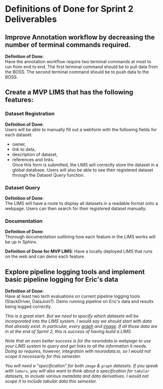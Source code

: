 # Definitions of Done for Sprint 2 Deliverables  

## Improve Annotation workflow by decreasing the number of terminal commands required.  
**Definition of Done**:  
Have the annotation workflow require two terminal commands at most to run from end to end. The first terminal command should be to pull data from the BOSS. The second terminal command should be to push data to the BOSS.  

## Create a MVP LIMS that has the following features:  

### Dataset Registration  
**Definition of Done**:  
Users will be able to manually fill out a webform with the following fields for each dataset: 
- owner, 
- link to data, 
- description of dataset, 
- references and links.  
Once this form is submitted, the LIMS will correctly store the dataset in a global database. Users will also be able to see their registered dataset through the Dataset Query function.  

### Dataset Query  
**Definition of Done**:  
The LIMS will have a route to display all datasets in a readable format onto a webpage. Users can then search for their registered dataset manually.  

### Documentation  
**Definition of Done**:  
Thorough documentation outlining how each feature in the LIMS works will be up in Sphinx.   

**Definition of Done for MVP LIMS**: Have a locally deployed LIMS that runs on the web and can demo each feature.

## Explore pipeline logging tools and implement basic pipeline logging for Eric's data    
**Definition of Done**:  
Have at least two tech evaluations on current pipeline logging tools (StackDriver, DataJoin?). Demo running pipeline on Eric's data and results being logged correctly.


*This is a great start.  But we need to specify which datasets will be incorporated into the LIMS system.  I would say we should start with data that already exist.  In particular, every [graph](http://openconnecto.me/graphs/) and [image](https://neurodata.io/data/).  If all those data are in at the end of Sprint 2, this is success of having build a LIMS.*

*Note that an even better success is for the neurodata.io webpage to use your LIMS system to query and get links to all the information it needs.  Doing so requires, however, integration with neurodata.io, so I would not scope it necessarily for this semester.*

*You will need a "specification" for both `image` & `graph` datasets.  If you speak with `lemurs`, you will also want to think about a specification for `tabular` datasets, to include various metadata and data derivatives. I would not scope it to include tabular data this semester.* 
